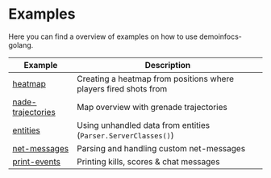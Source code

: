 # Examples

Here you can find a overview of examples on how to use demoinfocs-golang.

|Example|Description
|-|-|
|[heatmap](heatmap)|Creating a heatmap from positions where players fired shots from|
|[nade-trajectories](nade-trajectories)|Map overview with grenade trajectories|
|[entities](entities)|Using unhandled data from entities (`Parser.ServerClasses()`)|
|[net-messages](net-messages)|Parsing and handling custom net-messages|
|[print-events](print-events)|Printing kills, scores & chat messages|
